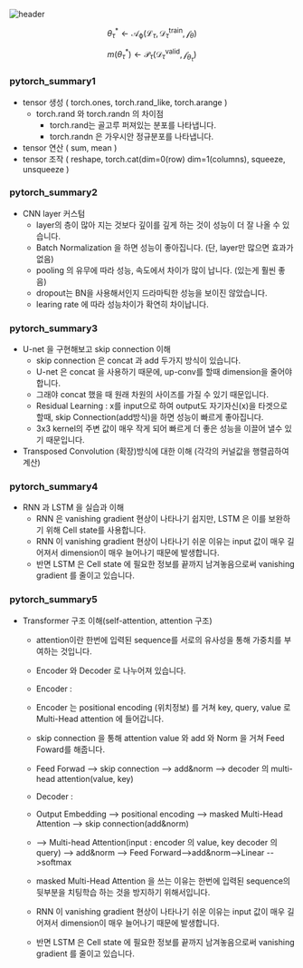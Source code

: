 ![header](https://capsule-render.vercel.app/api?type=waving&color=auto&height=200&text=Welcome!%20&fontSize=60&fontAlignY=40&desc=I'm%20joonho)

$$\theta^*_\tau \leftarrow \mathcal{A_\phi}(\mathcal{L}_\tau,\mathcal{D}_\tau^{\text{train}},\mathcal{f}_\theta)$$

$$m(\theta^*_\tau)\leftarrow \mathcal{P}_\tau(\mathcal{D}_\tau^{\text{valid}},\mathcal{f}_\theta_\tau)$$

### pytorch_summary1
* tensor 생성 ( torch.ones, torch.rand_like, torch.arange )
  * torch.rand 와 torch.randn 의 차이점 
    * torch.rand는 골고루 퍼져있는 분포를 나타냅니다.
    * torch.randn 은 가우시안 정규분포를 나타냅니다.
* tensor 연산 ( sum, mean )
* tensor 조작 ( reshape, torch.cat(dim=0(row) dim=1(columns), squeeze, unsqueeze )

### pytorch_summary2
* CNN layer 커스텀
  * layer의 층이 많아 지는 것보다 깊이를 깊게 하는 것이 성능이 더 잘 나올 수 있습니다.
  * Batch Normalization 을 하면 성능이 좋아집니다. (단, layer만 많으면 효과가 없음)
  * pooling 의 유무에 따라 성능, 속도에서 차이가 많이 납니다. (있는게 훨씬 좋음)
  * dropout는 BN을 사용해서인지 드라마틱한 성능을 보이진 않았습니다.
  * learing rate 에 따라 성능차이가 확연히 차이납니다.

### pytorch_summary3
* U-net 을 구현해보고 skip connection 이해
  * skip connection 은 concat 과 add 두가지 방식이 있습니다.
  * U-net 은 concat 을 사용하기 때문에, up-conv를 할때 dimension을 줄어야 합니다.
  * 그래야 concat 했을 때 원래 차원의 사이즈를 가질 수 있기 때문입니다.
   * Residual Learning : x를 input으로 하여 output도 자기자신(x)을 타겟으로 할때, skip Connection(add방식)을 하면 성능이 빠르게 좋아집니다.
   * 3x3 kernel의 주변 값이 매우 작게 되어 빠르게 더 좋은 성능을 이끌어 낼수 있기 때문입니다.
 * Transposed Convolution (확장)방식에 대한 이해 (각각의 커널값을 행렬곱하여 계산)

### pytorch_summary4
* RNN 과 LSTM 을 실습과 이해
  * RNN 은 vanishing gradient 현상이 나타나기 쉽지만, LSTM 은 이를 보완하기 위해 Cell state를 사용합니다.
  * RNN 이 vanishing gradient 현상이 나타나기 쉬운 이유는 input 값이 매우 길어져서 dimension이 매우 늘어나기 때문에 발생합니다.
  * 반면 LSTM 은 Cell state 에 필요한 정보를 끝까지 남겨놓음으로써 vanishing gradient 를 줄이고 있습니다.
  
### pytorch_summary5
* Transformer 구조 이해(self-attention, attention 구조)
  * attention이란 한번에 입력된 sequence를 서로의 유사성을 통해 가중치를 부여하는 것입니다.
  * Encoder 와 Decoder 로 나누어져 있습니다.
  * Encoder :
   * Encoder 는 positional encoding (위치정보) 를 거쳐 key, query, value 로 Multi-Head attention 에 들어갑니다.
   * skip connection 을 통해 attention value 와 add 와 Norm 을 거쳐 Feed Foward를 해줍니다.
   * Feed Forwad --> skip connection --> add&norm --> decoder 의 multi-head attention(value, key)
  * Decoder :
   * Output Embedding --> positional encoding --> masked Multi-Head Attention --> skip connection(add&norm)
   * --> Multi-head Attention(input : encoder 의 value, key decoder 의 query) --> add&norm --> Feed Forward-->add&norm-->Linear -->softmax
   * masked Multi-Head Attention 을 쓰는 이유는 한번에 입력된 sequence의 뒷부분을 치팅학습 하는 것을 방지하기 위해서입니다.
   
  
  
  * RNN 이 vanishing gradient 현상이 나타나기 쉬운 이유는 input 값이 매우 길어져서 dimension이 매우 늘어나기 때문에 발생합니다.
  * 반면 LSTM 은 Cell state 에 필요한 정보를 끝까지 남겨놓음으로써 vanishing gradient 를 줄이고 있습니다.
